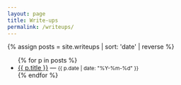 ```yaml
---
layout: page
title: Write-ups
permalink: /writeups/
---
```


{% assign posts = site.writeups | sort: 'date' | reverse %}
<ul>
{% for p in posts %}
  <li><a href="{{ p.url }}">{{ p.title }}</a> — <small>{{ p.date | date: "%Y-%m-%d" }}</small></li>
{% endfor %}
</ul>
